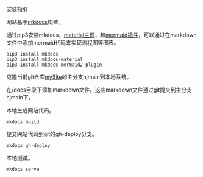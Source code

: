 安装指引

网站基于[mkdocs](https://www.mkdocs.org/)构建。

通过pip3安装mkdocs，[material主题](https://github.com/squidfunk/mkdocs-material)，和[mermaid插件](https://mermaid-js.github.io/mermaid/#/)，可以通过在markdown文件中添加mermaid代码来实现流程图等图表。

```
pip3 install mkdocs
pip3 install mkdocs-material
pip3 install mkdocs-mermaid2-plugin
```

克隆当前git仓库[mySite](https://github.com/huyuhui001/mySite)的主分支hjmain到本地系统。

在/docs目录下添加markdown文件。这些markdown文件通过git提交到主分支hjmain下。

本地生成网站代码。
```
mkdocs build
```

提交网站代码到git的gh-deploy分支。
```
mkdocs gh-deploy
```

本地测试。
```
mkdocs serve
```


